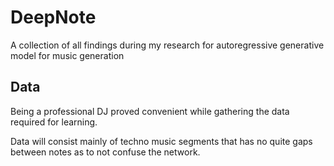 # DeepNote
A collection of all findings during my research for autoregressive generative model for music generation

## Data
Being a professional DJ proved convenient while gathering the data required for learning.

Data will consist mainly of techno music segments that has no quite gaps between notes as to not confuse the network.  